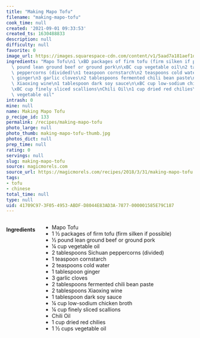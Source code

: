 ```yaml
---
title: "Making Mapo Tofu"
filename: "making-mapo-tofu"
cook_time: null
created: '2021-09-01 09:33:53'
created_ts: 1630488833
description: null
difficulty: null
favorite: 0
image_url: https://images.squarespace-cdn.com/content/v1/5aad7a181aef1dd83ca17bdb/1522540938936-NCNMAABV8SZNFT9Q0DP5/ke17ZwdGBToddI8pDm48kLkXF2pIyv_F2eUT9F60jBl7gQa3H78H3Y0txjaiv_0fDoOvxcdMmMKkDsyUqMSsMWxHk725yiiHCCLfrh8O1z4YTzHvnKhyp6Da-NYroOW3ZGjoBKy3azqku80C789l0iyqMbMesKd95J-X4EagrgU9L3Sa3U8cogeb0tjXbfawd0urKshkc5MgdBeJmALQKw/mapo_1?format=2500w
ingredients: "Mapo Tofu\n1 \xBD packages of firm tofu (firm silken if possible)\n\xBD\
  \ pound lean ground beef or ground pork\n\xBC cup vegetable oil\n2 tablespoons Sichuan\
  \ peppercorns (divided)\n1 teaspoon cornstarch\n2 teaspoons cold water\n1 tablespoon\
  \ ginger\n3 garlic cloves\n2 tablespoons fermented chili bean paste\n2 tablespoons\
  \ Xiaoxing wine\n1 tablespoon dark soy sauce\n\xBC cup low-sodium chicken broth\n\
  \xBC cup finely sliced scallions\nChili Oil\n1 cup dried red chilies\n1 \xBD cups\
  \ vegetable oil"
intrash: 0
mine: null
name: Making Mapo Tofu
p_recipe_id: 133
permalink: /recipes/making-mapo-tofu
photo_large: null
photo_thumb: making-mapo-tofu-thumb.jpg
photos_dict: null
prep_time: null
rating: 0
servings: null
slug: making-mapo-tofu
source: magicmorels.com
source_url: https://magicmorels.com/recipes/2018/3/31/making-mapo-tofu
tags:
- tofu
- chinese
total_time: null
type: null
uid: 41709C97-3F05-4953-ABDF-D8044E83AD3A-7877-000001585E79C187
---
```

<div class="columns large-7 small-12" id="writeup">	</div><!-- #writeup -->
</div><!-- #row-one -->
<div class="row" id="row-two">	<div class="columns large-4 small-12" id="ingredients"><h4>Ingredients</h4><div class="box box-ingredients content"><ul>
<li>Mapo Tofu</li>
<li>1 ½ packages of firm tofu (firm silken if possible)</li>
<li>½ pound lean ground beef or ground pork</li>
<li>¼ cup vegetable oil</li>
<li>2 tablespoons Sichuan peppercorns (divided)</li>
<li>1 teaspoon cornstarch</li>
<li>2 teaspoons cold water</li>
<li>1 tablespoon ginger</li>
<li>3 garlic cloves</li>
<li>2 tablespoons fermented chili bean paste</li>
<li>2 tablespoons Xiaoxing wine</li>
<li>1 tablespoon dark soy sauce</li>
<li>¼ cup low-sodium chicken broth</li>
<li>¼ cup finely sliced scallions</li>
<li>Chili Oil</li>
<li>1 cup dried red chilies</li>
<li>1 ½ cups vegetable oil</li>
</ul>
</div>	</div>	<div class="columns large-6 small-12" id="directions">	</div>